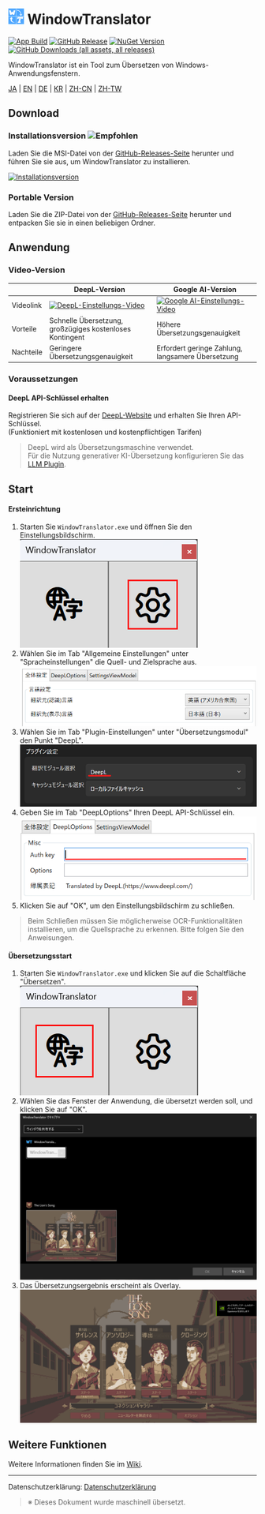 # <img src="images/wt.png" width="32" > WindowTranslator

[![App Build](https://github.com/Freeesia/WindowTranslator/actions/workflows/dotnet-desktop.yml/badge.svg)](https://github.com/Freeesia/WindowTranslator/actions/workflows/dotnet-desktop.yml)
[![GitHub Release](https://img.shields.io/github/v/release/Freeesia/WindowTranslator)](https://github.com/Freeesia/WindowTranslator/releases/latest)
[![NuGet Version](https://img.shields.io/nuget/v/WindowTranslator.Abstractions)](https://www.nuget.org/packages/WindowTranslator.Abstractions)
[![GitHub Downloads (all assets, all releases)](https://img.shields.io/github/downloads/Freeesia/WindowTranslator/total)](https://github.com/Freeesia/WindowTranslator/releases/latest)

WindowTranslator ist ein Tool zum Übersetzen von Windows-Anwendungsfenstern.

[JA](README.md) | [EN](./README.en.md) | [DE](./README.de.md) | [KR](./README.kr.md) | [ZH-CN](./README.zh-cn.md) | [ZH-TW](./README.zh-tw.md)

## Download

### Installationsversion ![Empfohlen](https://img.shields.io/badge/Empfohlen-brightgreen)
Laden Sie die MSI-Datei von der [GitHub-Releases-Seite](https://github.com/Freeesia/WindowTranslator/releases/latest) herunter und führen Sie sie aus, um WindowTranslator zu installieren.

[![Installationsversion](https://github.com/user-attachments/assets/b5babc02-715b-43bc-ba97-f23078ffd39b)](https://youtu.be/wvcbCLA9chQ?t=7)

### Portable Version
Laden Sie die ZIP-Datei von der [GitHub-Releases-Seite](https://github.com/Freeesia/WindowTranslator/releases/latest) herunter und entpacken Sie sie in einen beliebigen Ordner.

## Anwendung

### Video-Version
|                   | DeepL-Version | Google AI-Version |
| ----------------- | ------------- | ----------------- |
| Videolink         | [![DeepL-Einstellungs-Video](https://github.com/user-attachments/assets/4abd512f-cff9-45a8-852b-722641458f0b)](https://youtu.be/D7Yb6rIVPI0) | [![Google AI-Einstellungs-Video](https://github.com/user-attachments/assets/9d3a91ab-f1aa-4079-be68-622212ab1b68)](https://youtu.be/Oht0z03M91I) |
| Vorteile          | Schnelle Übersetzung, großzügiges kostenloses Kontingent | Höhere Übersetzungsgenauigkeit |
| Nachteile         | Geringere Übersetzungsgenauigkeit | Erfordert geringe Zahlung, langsamere Übersetzung |

### Voraussetzungen

#### DeepL API-Schlüssel erhalten
Registrieren Sie sich auf der [DeepL-Website](https://www.deepl.com/pro-api) und erhalten Sie Ihren API-Schlüssel.  
(Funktioniert mit kostenlosen und kostenpflichtigen Tarifen)

> DeepL wird als Übersetzungsmaschine verwendet.  
> Für die Nutzung generativer KI-Übersetzung konfigurieren Sie das [LLM Plugin](https://github.com/Freeesia/WindowTranslator/wiki/LLMPlugin).

## Start

#### Ersteinrichtung

1. Starten Sie `WindowTranslator.exe` und öffnen Sie den Einstellungsbildschirm.  
   ![Einstellungen](images/settings.png)
2. Wählen Sie im Tab "Allgemeine Einstellungen" unter "Spracheinstellungen" die Quell- und Zielsprache aus.  
   ![Spracheinstellungen](images/language.png)
3. Wählen Sie im Tab "Plugin-Einstellungen" unter "Übersetzungsmodul" den Punkt "DeepL".  
   ![Translation Module](images/translate_module.png)
4. Geben Sie im Tab "DeepLOptions" Ihren DeepL API-Schlüssel ein.  
   ![DeepL-Einstellungen](images/deepl.png)
5. Klicken Sie auf "OK", um den Einstellungsbildschirm zu schließen.

> Beim Schließen müssen Sie möglicherweise OCR-Funktionalitäten installieren, um die Quellsprache zu erkennen. Bitte folgen Sie den Anweisungen.

#### Übersetzungsstart

1. Starten Sie `WindowTranslator.exe` und klicken Sie auf die Schaltfläche "Übersetzen".  
   ![Übersetzen-Schaltfläche](images/translate.png)
2. Wählen Sie das Fenster der Anwendung, die übersetzt werden soll, und klicken Sie auf "OK".  
   ![Fensterauswahl](images/select.png)
3. Das Übersetzungsergebnis erscheint als Overlay.  
   ![Übersetzungsergebnis](images/result.png)

## Weitere Funktionen

Weitere Informationen finden Sie im [Wiki](https://github.com/Freeesia/WindowTranslator/wiki).

---  
Datenschutzerklärung: [Datenschutzerklärung](PrivacyPolicy.de.md)

> ※ Dieses Dokument wurde maschinell übersetzt.